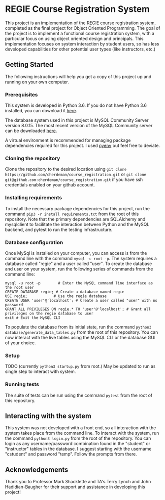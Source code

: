 # REGIE Course Registration System
This project is an implementation of the REGIE course registration system, completed as the final project for Object Oriented Programming. The goal of the project is to implement a functional course registration system, with a particular focus on using object oriented design and principals. This implementation focuses on system interaction by student users, so has less developed capabilities for other potential user types (like instructors, etc.)

## Getting Started
The following instructions will help you get a copy of this project up and running on your own computer. 

### Prerequisites
This system is developed in Python 3.6. If you do not have Python 3.6 installed, you can download it [here](https://www.python.org/downloads/).

The database system used in this project is MySQL Community Server version 8.0.15. The most recent version of the MySQL Community server can be downloaded [here](https://dev.mysql.com/downloads/).

A virtual environment is recommended for managing package dependencies required for this project. I used [pyenv](https://github.com/pyenv/pyenv#installation) but feel free to deviate.

### Cloning the repository
Clone the repository to the desired location using `git clone https://github.com/cherdeman/course_registration.git` or `git clone git@github.com:cherdeman/course_registration.git` if you have ssh credentials enabled on your github account.

### Installing requirements
To install the necessary package dependencies for this project, run the command `pip3 -r install requirements.txt` from the root of this repository. Note that the primary dependencies are SQLAlchemy and mysqlclient to facilitate the interaction between Python and the MySQL backend, and pytest to run the testing infrastructure.

### Database configuration
Once MySql is installed on your computer, you can access is from the command line with the command `mysql -u root -p`. The system requires a database called "regie" and a user called "user". To create the database and user on your system, run the following series of commands from the command line:

```
mysql -u root -p        # Enter the MySQL command line interface as the root user
CREATE DATABASE regie; # Create a database named regie
USE regie;            # Use the regie database
CREATE USER 'user'@'localhost'; # Create a user called "user" with no password
GRANT ALL PRIVILEGES ON regie.* TO 'user'@'localhost'; # Grant all privileges on the regie database to user
exit # Exit the MySQL CLI
```
To populate the database from its initial state, run the command `python3 database/generate_data_tables.py` from the root of this repository. You can now interact with the live tables using the MySQL CLI or the database GUI of your choice.

### Setup
TODO (currently `python3 startup.py` from root.) May be updated to run as single step to interact with system.

### Running tests
The suite of tests can be run using the command `pytest` from the root of this repository. 

## Interacting with the system
This system was not developed with a front end, so all interaction with the system takes place from the command line. To interact with the system, run the command `python3 login.py` from the root of the repository. You can login as any username/password combination found in the "student" or "instructor" tables in the database. I suggest starting with the username "cstudent" and password "temp". Follow the prompts from there.

## Acknowledgements
Thank you to Professor Mark Shacklette and TA's Terry Lynch and John Hadidian-Baugher for their support and assistance in developing this project!
